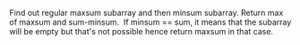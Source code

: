 Find out regular maxsum subarray and then minsum subarray. Return max of maxsum and sum-minsum.
​
If minsum == sum, it means that the subarray will be empty but that's not possible hence return maxsum in that case.